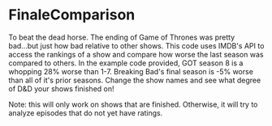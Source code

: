 # FinaleComparison
To beat the dead horse. The ending of Game of Thrones was pretty bad...but just how bad relative to other shows. This code uses IMDB's API to access the rankings of a show and compare how worse the last season was compared to others. In the example code provided, GOT season 8 is a whopping 28% worse than 1-7. Breaking Bad's final season is -5% worse than all of it's prior seasons. Change the show names and see what degree of D&D your shows finished on! 

Note: this will only work on shows that are finished. Otherwise, it will try to analyze episodes that do not yet have ratings.
